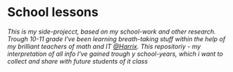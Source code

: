# School lessons
*This is my side-projecct, based on my school-work and other research. 
Trough 10-11 grade I've been learning breath-taking stuff within the help of my brilliant teachers of math and IT [@Harrix]("https://github.com/Harrix"). 
This repositoriy - my interpretation of all info I've gained trough y school-years, which i want to collect and share with future students of it class*

